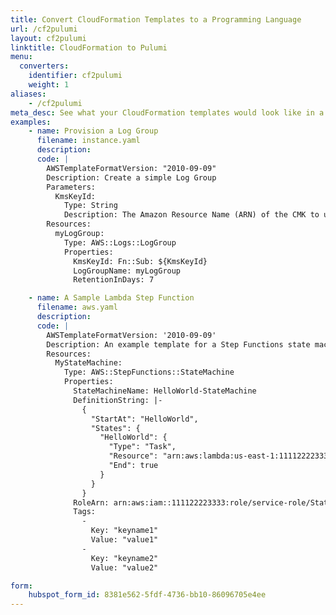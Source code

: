 ```yaml
---
title: Convert CloudFormation Templates to a Programming Language
url: /cf2pulumi
layout: cf2pulumi
linktitle: CloudFormation to Pulumi
menu:
  converters:
    identifier: cf2pulumi
    weight: 1
aliases:
    - /cf2pulumi
meta_desc: See what your CloudFormation templates would look like in a modern programming language thanks to Pulumi.
examples:
    - name: Provision a Log Group
      filename: instance.yaml
      description:
      code: |
        AWSTemplateFormatVersion: "2010-09-09"
        Description: Create a simple Log Group
        Parameters:
          KmsKeyId:
            Type: String
            Description: The Amazon Resource Name (ARN) of the CMK to use when encrypting log data.
        Resources:
          myLogGroup:
            Type: AWS::Logs::LogGroup
            Properties:
              KmsKeyId: Fn::Sub: ${KmsKeyId}
              LogGroupName: myLogGroup
              RetentionInDays: 7

    - name: A Sample Lambda Step Function
      filename: aws.yaml
      description:
      code: |
        AWSTemplateFormatVersion: '2010-09-09'
        Description: An example template for a Step Functions state machine.
        Resources:
          MyStateMachine:
            Type: AWS::StepFunctions::StateMachine
            Properties:
              StateMachineName: HelloWorld-StateMachine
              DefinitionString: |-
                {
                  "StartAt": "HelloWorld",
                  "States": {
                    "HelloWorld": {
                      "Type": "Task",
                      "Resource": "arn:aws:lambda:us-east-1:111122223333:function:HelloFunction",
                      "End": true
                    }
                  }
                }
              RoleArn: arn:aws:iam::111122223333:role/service-role/StatesExecutionRole-us-east-1
              Tags:
                -
                  Key: "keyname1"
                  Value: "value1"
                -
                  Key: "keyname2"
                  Value: "value2"

form:
    hubspot_form_id: 8381e562-5fdf-4736-bb10-86096705e4ee
---
```

